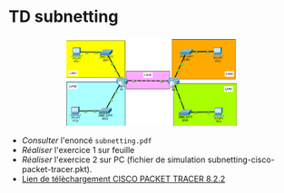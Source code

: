 # TD subnetting 
<p align="center">
<img src="topologie-du-reseau.png" alt="Photo de démonstration" width="300">
</p>

 - *Consulter* l'enoncé `subnetting.pdf` 
 - *Réaliser* l'exercice 1 sur feuille
 - *Réaliser* l'exercice 2 sur PC (fichier de simulation subnetting-cisco-packet-tracer.pkt).
 - [Lien de télèchargement CISCO PACKET TRACER 8.2.2](https://drive.google.com/file/d/1-iHblRkJ6OvOC7pO5D_IUDhekEqS5X6Q/view?usp=sharing)


